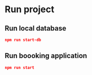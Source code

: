 # Run project

## Run local database
```json
npm run start-db
```
## Run boooking application
```json
npm run start
```